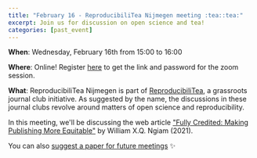 ```yaml
---
title: "February 16 - ReproducibiliTea Nijmegen meeting :tea::tea:"
excerpt: Join us for discussion on open science and tea!
categories: [past_event]
---
```


**When**: Wednesday, February 16th from 15:00 to 16:00

**Where**: Online! Register [here](https://forms.gle/B16oKc6fpYHF3bP26) to get the link and password for the zoom session.

**What**: ReproducibiliTea Nijmegen is part of [ReproducibiliTea](https://reproducibilitea.org/), a grassroots journal club initiative. As suggested by the name, the discussions in these journal clubs revolve around matters of open science and reproducibility.

In this meeting, we'll be discussing the web article ["Fully Credited: Making Publishing More Equitable"](https://www.psychologicalscience.org/observer/fully-credited-making-publishing-more-equitable) by William X.Q. Ngiam (2021).

You can also [suggest a paper for future meetings](https://docs.google.com/spreadsheets/d/1efHsgzEu9OqKNRk9EARDNL3gBfsPNRgbdt7-PhfWS-U/edit#gid=263005257) :sparkles: